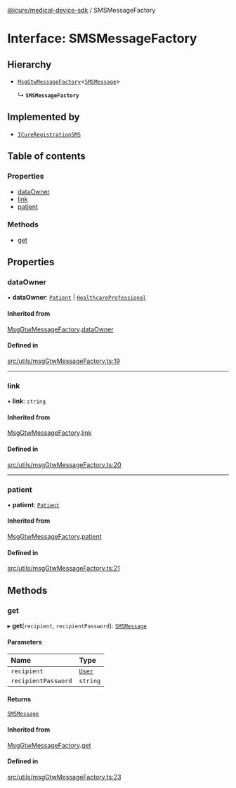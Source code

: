 [@icure/medical-device-sdk](../modules.md) / SMSMessageFactory

# Interface: SMSMessageFactory

## Hierarchy

- [`MsgGtwMessageFactory`](MsgGtwMessageFactory.md)<[`SMSMessage`](../modules.md#smsmessage)\>

  ↳ **`SMSMessageFactory`**

## Implemented by

- [`ICureRegistrationSMS`](../classes/ICureRegistrationSMS.md)

## Table of contents

### Properties

- [dataOwner](SMSMessageFactory.md#dataowner)
- [link](SMSMessageFactory.md#link)
- [patient](SMSMessageFactory.md#patient)

### Methods

- [get](SMSMessageFactory.md#get)

## Properties

### dataOwner

• **dataOwner**: [`Patient`](../classes/Patient.md) \| [`HealthcareProfessional`](../classes/HealthcareProfessional.md)

#### Inherited from

[MsgGtwMessageFactory](MsgGtwMessageFactory.md).[dataOwner](MsgGtwMessageFactory.md#dataowner)

#### Defined in

[src/utils/msgGtwMessageFactory.ts:19](https://github.com/icure/icure-medical-device-js-sdk/blob/3aae8f0/src/utils/msgGtwMessageFactory.ts#L19)

---

### link

• **link**: `string`

#### Inherited from

[MsgGtwMessageFactory](MsgGtwMessageFactory.md).[link](MsgGtwMessageFactory.md#link)

#### Defined in

[src/utils/msgGtwMessageFactory.ts:20](https://github.com/icure/icure-medical-device-js-sdk/blob/3aae8f0/src/utils/msgGtwMessageFactory.ts#L20)

---

### patient

• **patient**: [`Patient`](../classes/Patient.md)

#### Inherited from

[MsgGtwMessageFactory](MsgGtwMessageFactory.md).[patient](MsgGtwMessageFactory.md#patient)

#### Defined in

[src/utils/msgGtwMessageFactory.ts:21](https://github.com/icure/icure-medical-device-js-sdk/blob/3aae8f0/src/utils/msgGtwMessageFactory.ts#L21)

## Methods

### get

▸ **get**(`recipient`, `recipientPassword`): [`SMSMessage`](../modules.md#smsmessage)

#### Parameters

| Name                | Type                         |
| :------------------ | :--------------------------- |
| `recipient`         | [`User`](../classes/User.md) |
| `recipientPassword` | `string`                     |

#### Returns

[`SMSMessage`](../modules.md#smsmessage)

#### Inherited from

[MsgGtwMessageFactory](MsgGtwMessageFactory.md).[get](MsgGtwMessageFactory.md#get)

#### Defined in

[src/utils/msgGtwMessageFactory.ts:23](https://github.com/icure/icure-medical-device-js-sdk/blob/3aae8f0/src/utils/msgGtwMessageFactory.ts#L23)

